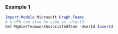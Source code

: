 ### Example 1
``` powershell
Import-Module Microsoft.Graph.Teams
# A UPN can also be used as -UserId.
Get-MgUserTeamworkAssociatedTeam -UserId $userId
```
